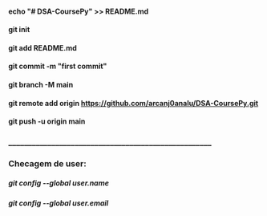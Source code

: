 

#### echo "# DSA-CoursePy" >> README.md
#### git init
#### git add README.md
#### git commit -m "first commit"
#### git branch -M main
#### git remote add origin https://github.com/arcanj0analu/DSA-CoursePy.git
#### git push -u origin main

### ____________________________________________________
### Checagem de user:
##### git config --global user.name
##### git config --global user.email


<!-- user now: AnaluArcanjo -->
<!-- user old: arcanj0analu -->





